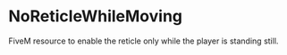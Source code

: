 # NoReticleWhileMoving
FiveM resource to enable the reticle only while the player is standing still.
